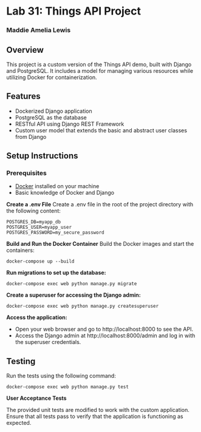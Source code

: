 # Lab 31: Things API Project
### Maddie Amelia Lewis

## Overview

This project is a custom version of the Things API demo, built with Django and PostgreSQL. It includes a model for managing various resources while utilizing Docker for containerization.

## Features

- Dockerized Django application
- PostgreSQL as the database
- RESTful API using Django REST Framework
- Custom user model that extends the basic and abstract user classes from Django

## Setup Instructions

### Prerequisites

- [Docker](https://www.docker.com/get-started) installed on your machine
- Basic knowledge of Docker and Django

**Create a .env File**
Create a .env file in the root of the project directory with the following content:

```
POSTGRES_DB=myapp_db
POSTGRES_USER=myapp_user
POSTGRES_PASSWORD=my_secure_password
```

**Build and Run the Docker Container**
Build the Docker images and start the containers:


`docker-compose up --build`

**Run migrations to set up the database:**

`docker-compose exec web python manage.py migrate`

**Create a superuser for accessing the Django admin:**

`docker-compose exec web python manage.py createsuperuser`

**Access the application:**

- Open your web browser and go to http://localhost:8000 to see the API.
- Access the Django admin at http://localhost:8000/admin and log in with the superuser credentials.

## Testing
Run the tests using the following command:


`docker-compose exec web python manage.py test`

**User Acceptance Tests**

The provided unit tests are modified to work with the custom application. Ensure that all tests pass to verify that the application is functioning as expected.

